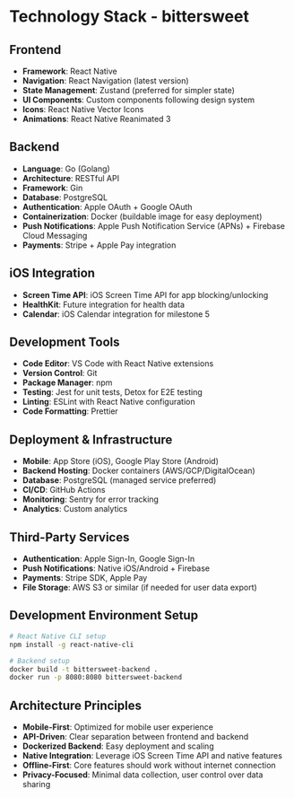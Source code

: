 # Technology Stack - bittersweet

## Frontend
- **Framework**: React Native
- **Navigation**: React Navigation (latest version)
- **State Management**: Zustand (preferred for simpler state)
- **UI Components**: Custom components following design system
- **Icons**: React Native Vector Icons
- **Animations**: React Native Reanimated 3

## Backend
- **Language**: Go (Golang)
- **Architecture**: RESTful API
- **Framework**: Gin
- **Database**: PostgreSQL
- **Authentication**: Apple OAuth + Google OAuth
- **Containerization**: Docker (buildable image for easy deployment)
- **Push Notifications**: Apple Push Notification Service (APNs) + Firebase Cloud Messaging
- **Payments**: Stripe + Apple Pay integration

## iOS Integration
- **Screen Time API**: iOS Screen Time API for app blocking/unlocking
- **HealthKit**: Future integration for health data
- **Calendar**: iOS Calendar integration for milestone 5

## Development Tools
- **Code Editor**: VS Code with React Native extensions
- **Version Control**: Git
- **Package Manager**: npm
- **Testing**: Jest for unit tests, Detox for E2E testing
- **Linting**: ESLint with React Native configuration
- **Code Formatting**: Prettier

## Deployment & Infrastructure
- **Mobile**: App Store (iOS), Google Play Store (Android)
- **Backend Hosting**: Docker containers (AWS/GCP/DigitalOcean)
- **Database**: PostgreSQL (managed service preferred)
- **CI/CD**: GitHub Actions
- **Monitoring**: Sentry for error tracking
- **Analytics**: Custom analytics

## Third-Party Services
- **Authentication**: Apple Sign-In, Google Sign-In
- **Push Notifications**: Native iOS/Android + Firebase
- **Payments**: Stripe SDK, Apple Pay
- **File Storage**: AWS S3 or similar (if needed for user data export)

## Development Environment Setup
```bash
# React Native CLI setup
npm install -g react-native-cli

# Backend setup
docker build -t bittersweet-backend .
docker run -p 8080:8080 bittersweet-backend
```

## Architecture Principles
- **Mobile-First**: Optimized for mobile user experience
- **API-Driven**: Clear separation between frontend and backend
- **Dockerized Backend**: Easy deployment and scaling
- **Native Integration**: Leverage iOS Screen Time API and native features
- **Offline-First**: Core features should work without internet connection
- **Privacy-Focused**: Minimal data collection, user control over data sharing